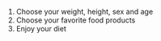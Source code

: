 1. Choose your weight, height, sex and age
2. Choose your favorite food products
3. Enjoy your diet
